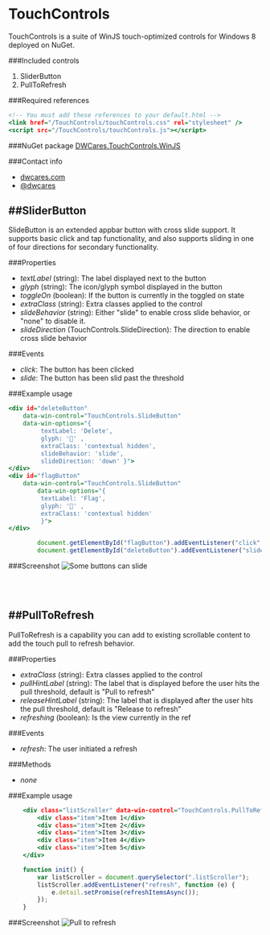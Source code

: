 TouchControls
=============

TouchControls is a suite of WinJS touch-optimized controls for Windows 8 deployed on NuGet. 

###Included controls
1. SliderButton
2. PullToRefresh

###Required references
```html:default.html
<!-- You must add these references to your default.html -->
<link href="/TouchControls/touchControls.css" rel="stylesheet" />
<script src="/TouchControls/touchControls.js"></script>
```

###NuGet package
[DWCares.TouchControls.WinJS](https://www.nuget.org/packages/DWCares.TouchControls.WinJS/)

###Contact info
* [dwcares.com](http://dwcares.com)
* [@dwcares](http://twitter.com/dwcares)

##SliderButton
---
SlideButton is an extended appbar button with cross slide support. It supports basic click and tap functionality, and also supports sliding in one of four directions for secondary functionality.

###Properties
* *textLabel* (string): The label displayed next to the button
* *glyph* (string): The icon/glyph symbol displayed in the button
* *toggleOn* (boolean): If the button is currently in the toggled on state
* *extraClass* (string): Extra classes applied to the control
* *slideBehavior* (string): Either "slide" to enable cross slide behavior, or "none" to disable it.
* *slideDirection* (TouchControls.SlideDirection): The direction to enable cross slide behavior 

###Events
* *click*: The button has been clicked
* *slide*: The button has been slid past the threshold

###Example usage
```html:default.html
<div id="deleteButton"
    data-win-control="TouchControls.SlideButton" 
    data-win-options="{
         textLabel: 'Delete',
         glyph: '' ,
         extraClass: 'contextual hidden',
         slideBehavior: 'slide',
         slideDirection: 'down' }">
</div>
<div id="flagButton" 
    data-win-control="TouchControls.SlideButton" 
        data-win-options="{
         textLabel: 'Flag',
         glyph: '' ,
         extraClass: 'contextual hidden'
         }">
</div>

```

```js:default.js
        document.getElementById("flagButton").addEventListener("click", doClickFlag);
        document.getElementById("deleteButton").addEventListener("slide", doClickDelete);
```

###Screenshot
![Some buttons can slide](http://dwcares.com/wp-content/uploads/2014/02/TouchSlide.png)

<br/><br/>

##PullToRefresh
---
PullToRefresh is a capability you can add to existing scrollable content to add the touch pull to refresh behavior.

###Properties
* *extraClass* (string): Extra classes applied to the control
* *pullHintLabel* (string): The label that is displayed before the user hits the pull threshold, default is "Pull to refresh"
* *releaseHintLabel* (string): The label that is displayed after the user hits the pull threshold, default is "Release to refresh"
* *refreshing* (boolean): Is the view currently in the ref

###Events
* *refresh*: The user initiated a refresh

###Methods
* *none*

###Example usage
```html:default.html
    <div class="listScroller" data-win-control="TouchControls.PullToRefresh">
        <div class="item">Item 1</div>
        <div class="item">Item 2</div>
        <div class="item">Item 3</div>
        <div class="item">Item 4</div>
        <div class="item">Item 5</div>
    </div>
```

```js:default.js
    function init() {
        var listScroller = document.querySelector(".listScroller");
        listScroller.addEventListener("refresh", function (e) {
            e.detail.setPromise(refreshItemsAsync());
        });
    }
```

###Screenshot
![Pull to refresh ](http://dwcares.com/wp-content/uploads/2013/10/pulltorefresh1.gif)

